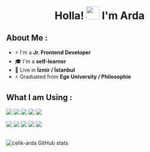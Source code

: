 <h1 align="center">Holla! <img src="https://media.giphy.com/media/hvRJCLFzcasrR4ia7z/giphy.gif" width="35"> I'm Arda</h1><h2 id="about-me">About Me :</h2><ul><li>⚡ I'm a <strong>Jr. Frontend Developer</strong></li><li>🎓 I'm a <strong>self-learner</strong></li><li>🏡 Live in <strong>İzmir / İstanbul</strong></li><li>⚡  Graduated from <strong>Ege University / Philosophie </strong></li></ul><h2 id="what-i-am-good-at-">What I am Using  :</h2><p>
  <img src="https://img.icons8.com/office/48/000000/react.png">
  <img src="https://img.icons8.com/fluency/48/typescript--v1.png">
  <img src="https://img.icons8.com/color/48/000000/firebase.png">
  <img src="https://img.icons8.com/color/48/000000/sass.png">
  <img src="https://img.icons8.com/ios-filled/48/f05033/git.png"></p>
  <p><img src="https://img.icons8.com/color/48/000000/html-5--v1.png"> 
  <img src="https://img.icons8.com/color/48/000000/css3.png">
  <img src="https://img.icons8.com/color/48/000000/javascript--v1.png"> 
  <img src="https://img.icons8.com/color-glass/48/bootstrap.png"> 
  <img src="https://img.icons8.com/color/48/tailwind_css.png"></p><br>
<img src="https://github-readme-stats.vercel.app/api?username=celik-arda&amp;theme=algolia" alt="celik-arda GitHub stats"></a> <a href="https://github.com/celik-arda/github-readme-stats">
   <!-- <h2 id="github-stats-">GitHub Stats 📈 :</h2><br><p><a href="https://git.io/streak-stats"><img src="https://github-readme-streak-stats.herokuapp.com?user=AnushkaWijegoonawardana97&amp;theme=algolia&amp;date_format=M j[, Y]" alt="GitHub Streak"></a> <a href="https://github.com/AnushkaWijegoonawardana97/github-readme-stats"><hr/>
  <img src="https://github-readme-stats.vercel.app/api/top-langs/?username=AnushkaWijegoonawardana97&amp;theme=algolia" alt="Top Langs"></a> <a href="https://github.com/WinterWolf97/github-readme-stats"><img src="https://github-readme-stats.vercel.app/api/wakatime?username=WinterWolf97&amp;theme=algolia" alt="AnushkaWijegoonawardana97 wakatime stats"></a></p>
  <br>
  <h2 id="github-thropies-">GitHub Thropies 🏆 :</h2><br><p><a href="https://github.com/AnushkaWijegoonawardana97/github-profile-trophy"><img src="https://github-profile-trophy.vercel.app/?username=AnushkaWijegoonawardana97" alt="trophy"></a></p><br><h2 id="activity-graph-">Activity Graph 📊 :</h2><br><p><a href="https://github.com/ashutosh00710/github-readme-activity-graph"><img src="https://activity-graph.herokuapp.com/graph?username=AnushkaWijegoonawardana97&amp;bg_color=000&amp;color=fff&amp;line=00E676&amp;point=fff&amp;hide_border=true" alt="Ashutosh's github activity graph"></a></p><hr><p>Credit: <a href="https://github.com/AnushkaWijegoonawardana97">AnushkaWijegoonawardana97</a></p><p>Last edited on: 30/06/2022</p>
<br><h2 id="connect-with-me-">Connect with me ☕ :</h2><br><p><a href="https://www.instagram.com/anushkawijegoonawardana97/"><img src="https://img.icons8.com/fluency/48/000000/instagram-new.png" alt="@anushkawijegoonawardana97" title="@anushkawijegoonawardana97"></a> <a href="https://www.facebook.com/AnushkaWijegoonawardana97"><img src="https://img.icons8.com/fluency/48/000000/facebook.png" alt="@AnushkaWijegoonawardana97" title="@AnushkaWijegoonawardana97"></a> <a href="https://www.linkedin.com/in/anushkawijegoonawardana97/"><img src="https://img.icons8.com/fluency/48/000000/linkedin.png" alt="@anushkawijegoonawardana97" title="@anushkawijegoonawardana97"></a> <a href="https://twitter.com/anushka_wije"><img src="https://img.icons8.com/fluency/48/000000/twitter-squared.png" alt="@anushka_wije" title="@anushka_wije"></a> <a href="tel:0711971313"><img src="https://img.icons8.com/fluency/48/000000/phone-disconnected.png" alt="@0711971313" title="@0711971313"></a> <a href="anushkaduwolka123@gmail.com"><img src="https://img.icons8.com/fluency/48/000000/apple-mail.png" alt="@anushkaduwolka123@gmail.com" title="@anushkaduwolka123@gmail.com"></a></p><br> -->
